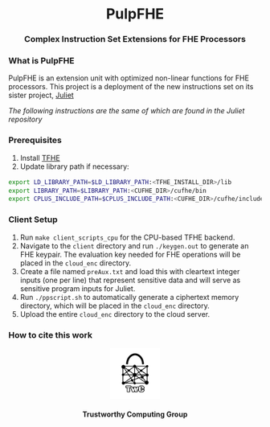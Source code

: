 <h1 align="center">PulpFHE </h1>
<h3 align="center">Complex Instruction Set Extensions for FHE Processors</h3>

### What is PulpFHE
PulpFHE is an extension unit with optimized non-linear functions for FHE processors. This project is a deployment of the new instructions set on its sister project, [Juliet](https://github.com/TrustworthyComputing/Juliet)

*The following instructions are the same of which are found in the Juliet repository*


### Prerequisites 
1. Install [TFHE](https://github.com/tfhe/tfhe) 
2. Update library path if necessary:
```bash
export LD_LIBRARY_PATH=$LD_LIBRARY_PATH:<TFHE_INSTALL_DIR>/lib
export LIBRARY_PATH=$LIBRARY_PATH:<CUFHE_DIR>/cufhe/bin
export CPLUS_INCLUDE_PATH=$CPLUS_INCLUDE_PATH:<CUFHE_DIR>/cufhe/include
```

### Client Setup
1. Run ``make client_scripts_cpu`` for the CPU-based TFHE backend.
2. Navigate to the ``client`` directory and run ``./keygen.out`` to generate an
   FHE keypair. The evaluation key needed for FHE operations will be placed in
   the ``cloud_enc`` directory.
3. Create a file named ``preAux.txt`` and load this with cleartext integer inputs (one
   per line) that represent sensitive data and will serve as sensitive program inputs
   for Juliet. 
4. Run ``./ppscript.sh`` to automatically generate a ciphertext memory
   directory, which will be placed in the ``cloud_enc`` directory. 
5. Upload the entire ``cloud_enc`` directory to the cloud server.

### How to cite this work



<p align="center">
    <img src="./logos/twc.png" height="20%" width="20%">
</p>
<h4 align="center">Trustworthy Computing Group</h4>
